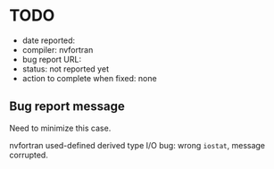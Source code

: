 # TODO

- date reported: 
- compiler: nvfortran
- bug report URL: 
- status: not reported yet
- action to complete when fixed: none

## Bug report message

Need to minimize this case.

nvfortran used-defined derived type I/O bug: wrong `iostat`, message corrupted.
